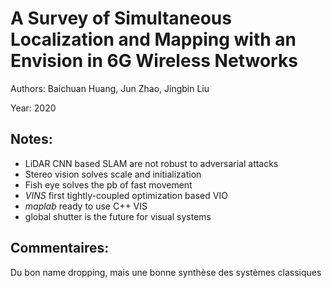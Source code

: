 # A Survey of Simultaneous Localization and Mapping with an Envision in 6G Wireless Networks

Authors: Baichuan Huang, Jun Zhao, Jingbin Liu

Year: 2020

Notes:
---
* LiDAR CNN based SLAM are not robust to adversarial attacks
* Stereo vision solves scale and initialization
* Fish eye solves the pb of fast movement
* *VINS* first tightly-coupled optimization based VIO
* *maplab* ready to use C++ VIS
* global shutter is the future for visual systems

Commentaires:
---
Du bon name dropping, mais une bonne synthèse des systèmes classiques